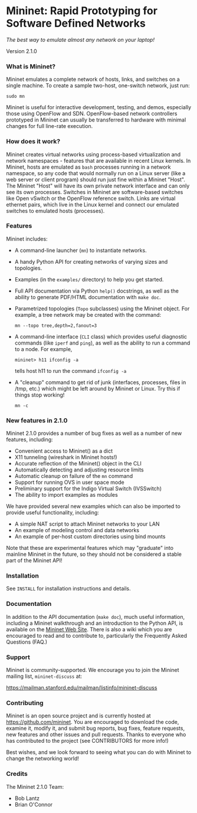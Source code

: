 
Mininet: Rapid Prototyping for Software Defined Networks
========================================================

*The best way to emulate almost any network on your laptop!*

Version 2.1.0

### What is Mininet?

Mininet emulates a complete network of hosts, links, and switches
on a single machine.  To create a sample two-host, one-switch network,
just run:

  `sudo mn`

Mininet is useful for interactive development, testing, and demos,
especially those using OpenFlow and SDN.  OpenFlow-based network
controllers prototyped in Mininet can usually be transferred to
hardware with minimal changes for full line-rate execution.

### How does it work?

Mininet creates virtual networks using process-based virtualization
and network namespaces - features that are available in recent Linux
kernels.  In Mininet, hosts are emulated as `bash` processes running in
a network namespace, so any code that would normally run on a Linux
server (like a web server or client program) should run just fine
within a Mininet "Host".  The Mininet "Host" will have its own private
network interface and can only see its own processes.  Switches in
Mininet are software-based switches like Open vSwitch or the OpenFlow
reference switch.  Links are virtual ethernet pairs, which live in the
Linux kernel and connect our emulated switches to emulated hosts
(processes).

### Features

Mininet includes:

* A command-line launcher (`mn`) to instantiate networks.

* A handy Python API for creating networks of varying sizes and
  topologies.

* Examples (in the `examples/` directory) to help you get started.

* Full API documentation via Python `help()` docstrings, as well as
  the ability to generate PDF/HTML documentation with `make doc`.

* Parametrized topologies (`Topo` subclasses) using the Mininet
  object.  For example, a tree network may be created with the
  command:

  `mn --topo tree,depth=2,fanout=3`

* A command-line interface (`CLI` class) which provides useful
  diagnostic commands (like `iperf` and `ping`), as well as the
  ability to run a command to a node. For example,

  `mininet> h11 ifconfig -a`

  tells host h11 to run the command `ifconfig -a`

* A "cleanup" command to get rid of junk (interfaces, processes, files
  in /tmp, etc.) which might be left around by Mininet or Linux. Try
  this if things stop working!

  `mn -c`

### New features in 2.1.0

Mininet 2.1.0 provides a number of bug fixes as well as a
number of new features, including:

* Convenient access to Mininet() as a dict
* X11 tunneling (wireshark in Mininet hosts!)
* Accurate reflection of the Mininet() object in the CLI
* Automatically detecting and adjusting resource limits
* Automatic cleanup on failure of the `mn` command
* Support for running OVS in user space mode
* Preliminary support for the Indigo Virtual Switch (IVSSwitch)
* The ability to import examples as modules

We have provided several new examples which can also be
imported to provide useful functionality, including:

* A simple NAT script to attach Mininet networks to your LAN
* An example of modeling control and data networks
* An example of per-host custom directories using bind mounts

Note that these are experimental features which may "graduate"
into mainline Mininet in the future, so they should not be
considered a stable part of the Mininet API!

### Installation

See `INSTALL` for installation instructions and details.

### Documentation

In addition to the API documentation (`make doc`), much useful
information, including a Mininet walkthrough and an introduction
to the Python API, is available on the
[Mininet Web Site](http://mininet.org).
There is also a wiki which you are encouraged to read and to
contribute to, particularly the Frequently Asked Questions (FAQ.)

### Support

Mininet is community-supported. We encourage you to join the
Mininet mailing list, `mininet-discuss` at:

<https://mailman.stanford.edu/mailman/listinfo/mininet-discuss>

### Contributing

Mininet is an open source project and is currently hosted
at <https://github.com/mininet>.  You are encouraged to download
the code, examine it, modify it, and submit bug reports, bug fixes,
feature requests, new features and other issues and pull requests.
Thanks to everyone who has contributed to the project
(see CONTRIBUTORS for more info!)

Best wishes, and we look forward to seeing what you can do with
Mininet to change the networking world!

### Credits

The Mininet 2.1.0 Team:

* Bob Lantz
* Brian O'Connor

